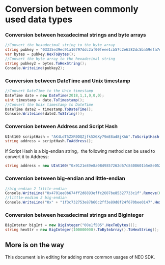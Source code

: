 # Conversion between commonly used data types

### Conversion between hexadecimal strings and byte arrays

```c#
//Convert the hexadecimal string to the byte array
string pubkey = "03335e39ec91a16797ddc2af00feee1cb57c2e6382dc5ba59efa7d65302e4b5a33";
var bytes = pubkey.HexToBytes();
//Convert the byte array to the hexadecimal string
string pubkey2 = bytes.ToHexString();
Console.WriteLine(pubkey2);
```

### Conversion between DateTime and Unix timestamp

```c#
//Convert DateTime to the Unix timestamp
DateTime date = new DateTime(2018,1,1,0,0,0);
uint timestamp = date.ToTimestamp();
//Convert the Unix timestamp to DateTime
DateTime date2 = timestamp.ToDateTime();
Console.WriteLine(date2.ToString());
```

### Conversion between Address and Script Hash

```c#
UInt160 scriptHash = "AK4LdT5ZXR9DQZjfk5X6Xy79mE8ad8jKAW".ToScriptHash();
string address = scriptHash.ToAddress();
```

If Script Hash is a big-endian string，the following method can be used to convert it to Address:

```c#
string address = new UInt160("0x9121e89e8a0849857262d67c8408601b5e8e0524".Remove(0, 2).HexToBytes().Reverse().ToArray()).ToAddress();
```

### Conversion between big-endian and little-endian

```c#
//big-endian 2 little-endian
Console.WriteLine("0x4701ee0b674ff2d8893effc2607be85327733c1f".Remove(0, 2).HexToBytes().Reverse().ToHexString());
//little-endian 2 big-endian
Console.WriteLine("0x" + "1f3c732753e87b60c2ff3e89d8f24f670bee0147".HexToBytes().Reverse().ToHexString());
```

### Conversion between hexadecimal strings and BigInteger

```c#
BigInteter bigInt = new BigInteger("00e1f505".HexToBytes());
string hexStr = new BigInteger(100000000).ToByteArray().ToHexString();
```

## More is on the way
This document is in editing for adding more common usages of NEO SDK.
